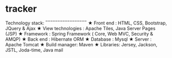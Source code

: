 # tracker

Technology stack:
‾‾‾‾‾‾‾‾‾‾‾‾‾‾‾‾‾
★ Front end : HTML, CSS, Bootstrap, JQuery & Ajax
★ View technologies : Apache Tiles, Java Server Pages (JSP)
★ Framework : Spring Framework ( Core, Web MVC, Security & AMQP)
★ Back end : Hibernate ORM
★ Database : Mysql
★ Server : Apache Tomcat
★ Build manager: Maven
★ Libraries: Jersey, Jackson, JSTL, Joda-time, Java mail
